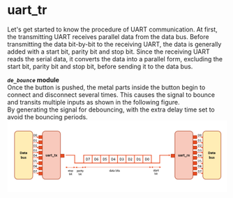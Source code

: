 # uart_tr
Let's get started to know the procedure of UART communication. At first, the transmitting UART receives parallel data from the data bus. Before transmitting the data bit-by-bit to the receiving UART, the data is generally added with a start bit, parity bit and stop bit. Since the receiving UART reads the serial data, it converts the data into a parallel form, excluding the start bit, parity bit and stop bit, before sending it to the data bus.


**_`de_bounce`_ module**  
Once the button is pushed, the metal parts inside the button begin to connect and disconnect several times. This causes the signal to bounce and transits multiple inputs as shown in the following figure.  
By generating the signal for debouncing, with the extra delay time set to avoid the bouncing periods.
![GITHUB](https://github.com/wleen0/uart_tr/blob/main/imgs/uart_communicate.png?raw=true)
